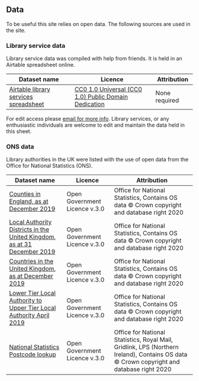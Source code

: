 ## Data

To be useful this site relies on open data. The following sources are used in the site.

### Library service data

Library service data was compiled with help from friends. It is held in an Airtable spreadsheet online.

| Dataset name | Licence | Attribution |
| ------------ | ------- | ----------- |
| [Airtable library services spreadsheet](https://airtable.com/shrKkzYDUNMMM6qrJ) | [CC0 1.0 Universal (CC0 1.0) Public Domain Dedication](https://creativecommons.org/publicdomain/zero/1.0/) |  None required |

For edit access please [email for more info](mailto:info@librarieshacked.org). Library services, or any enthusiastic individuals are welcome to edit and maintain the data held in this sheet.

### ONS data

Library authorities in the UK were listed with the use of open data from the Office for National Statistics (ONS).

| Dataset name | Licence | Attribution |
| ------------ | ------- | ----------- |
| [Counties in England, as at December 2019](https://geoportal.statistics.gov.uk/datasets/counties-december-2019-boundaries-en-bfc) | Open Government Licence v.3.0 |  Office for National Statistics, Contains OS data © Crown copyright and database right 2020 |
| [Local Authority Districts in the United Kingdom, as at 31 December 2019](https://geoportal.statistics.gov.uk/datasets/local-authority-districts-december-2019-boundaries-uk-bfc) | Open Government Licence v.3.0 |  Office for National Statistics, Contains OS data © Crown copyright and database right 2020 |
| [Countries in the United Kingdom, as at December 2019](https://geoportal.statistics.gov.uk/datasets/countries-december-2019-boundaries-uk-bfc) | Open Government Licence v.3.0 |  Office for National Statistics, Contains OS data © Crown copyright and database right 2020 |
| [Lower Tier Local Authority to Upper Tier Local Authority April 2019](https://geoportal.statistics.gov.uk/datasets/lower-tier-local-authority-to-upper-tier-local-authority-april-2019-lookup-in-england-and-wales) | Open Government Licence v.3.0 |  Office for National Statistics, Contains OS data © Crown copyright and database right 2020 |
| [National Statistics Postcode lookup](https://geoportal.statistics.gov.uk/datasets/national-statistics-postcode-lookup-february-2020) | Open Government Licence v.3.0 |  Office for National Statistics, Royal Mail, Gridlink, LPS (Northern Ireland), Contains OS data © Crown copyright and database right 2020 |